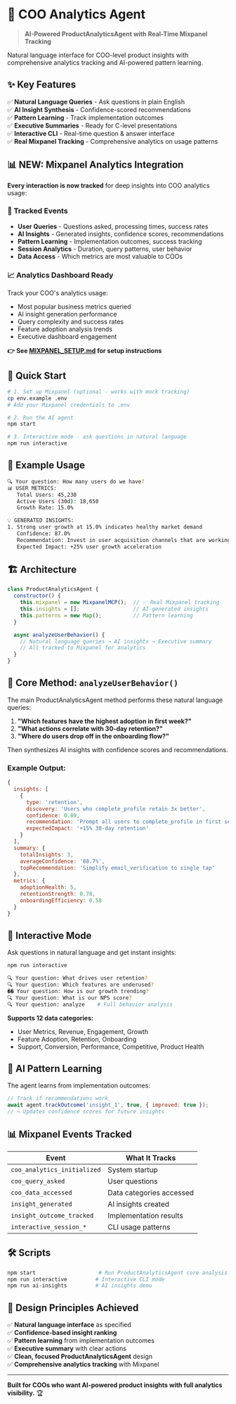 # 🧠 COO Analytics Agent

> **AI-Powered ProductAnalyticsAgent with Real-Time Mixpanel Tracking**

Natural language interface for COO-level product insights with comprehensive analytics tracking and AI-powered pattern learning.

## ✨ Key Features

✅ **Natural Language Queries** - Ask questions in plain English  
✅ **AI Insight Synthesis** - Confidence-scored recommendations  
✅ **Pattern Learning** - Track implementation outcomes  
✅ **Executive Summaries** - Ready for C-level presentations  
✅ **Interactive CLI** - Real-time question & answer interface  
✅ **Real Mixpanel Tracking** - Comprehensive analytics on usage patterns  

## 📊 NEW: Mixpanel Analytics Integration

**Every interaction is now tracked** for deep insights into COO analytics usage:

### 🎯 Tracked Events
- **User Queries** - Questions asked, processing times, success rates
- **AI Insights** - Generated insights, confidence scores, recommendations  
- **Pattern Learning** - Implementation outcomes, success tracking
- **Session Analytics** - Duration, query patterns, user behavior
- **Data Access** - Which metrics are most valuable to COOs

### 📈 Analytics Dashboard Ready
Track your COO's analytics usage:
- Most popular business metrics queried
- AI insight generation performance
- Query complexity and success rates  
- Feature adoption analysis trends
- Executive dashboard engagement

**👉 See [MIXPANEL_SETUP.md](./MIXPANEL_SETUP.md) for setup instructions**

## 🚀 Quick Start

```bash
# 1. Set up Mixpanel (optional - works with mock tracking)
cp env.example .env
# Add your Mixpanel credentials to .env

# 2. Run the AI agent
npm start

# 3. Interactive mode - ask questions in natural language
npm run interactive
```

## 🎯 Example Usage

```bash
🔍 Your question: How many users do we have?
📊 USER METRICS:
   Total Users: 45,230
   Active Users (30d): 18,650  
   Growth Rate: 15.0%

💡 GENERATED INSIGHTS:
1. Strong user growth at 15.0% indicates healthy market demand
   Confidence: 87.0%
   Recommendation: Invest in user acquisition channels that are working
   Expected Impact: +25% user growth acceleration
```

## 🏗️ Architecture

```javascript
class ProductAnalyticsAgent {
  constructor() {
    this.mixpanel = new MixpanelMCP();  // ✅ Real Mixpanel tracking
    this.insights = [];                 // AI-generated insights
    this.patterns = new Map();          // Pattern learning
  }

  async analyzeUserBehavior() {
    // Natural language queries → AI insights → Executive summary
    // All tracked to Mixpanel for analytics
  }
}
```

## 🎯 Core Method: `analyzeUserBehavior()`

The main ProductAnalyticsAgent method performs these natural language queries:

1. **"Which features have the highest adoption in first week?"**  
2. **"What actions correlate with 30-day retention?"**  
3. **"Where do users drop off in the onboarding flow?"**  

Then synthesizes AI insights with confidence scores and recommendations.

### Example Output:
```javascript
{
  insights: [
    {
      type: 'retention', 
      discovery: 'Users who complete_profile retain 3x better',
      confidence: 0.89,
      recommendation: 'Prompt all users to complete_profile in first session',
      expectedImpact: '+15% 30-day retention'
    }
  ],
  summary: {
    totalInsights: 3,
    averageConfidence: '88.7%', 
    topRecommendation: 'Simplify email_verification to single tap'
  },
  metrics: {
    adoptionHealth: 5,
    retentionStrength: 0.78,
    onboardingEfficiency: 0.58
  }
}
```

## 💬 Interactive Mode

Ask questions in natural language and get instant insights:

```bash
npm run interactive

🔍 Your question: What drives user retention?
🔍 Your question: Which features are underused?  
�� Your question: How is our growth trending?
🔍 Your question: What is our NPS score?
🔍 Your question: analyze    # Full behavior analysis
```

**Supports 12 data categories:**
- User Metrics, Revenue, Engagement, Growth  
- Feature Adoption, Retention, Onboarding
- Support, Conversion, Performance, Competitive, Product Health

## 🧠 AI Pattern Learning

The agent learns from implementation outcomes:

```javascript
// Track if recommendations work
await agent.trackOutcome('insight_1', true, { improved: true });
// → Updates confidence scores for future insights
```

## 📊 Mixpanel Events Tracked

| Event | What It Tracks |
|-------|----------------|
| `coo_analytics_initialized` | System startup |
| `coo_query_asked` | User questions |
| `coo_data_accessed` | Data categories accessed |
| `insight_generated` | AI insights created |
| `insight_outcome_tracked` | Implementation results |
| `interactive_session_*` | CLI usage patterns |

## 🛠️ Scripts

```bash
npm start                    # Run ProductAnalyticsAgent core analysis
npm run interactive         # Interactive CLI mode  
npm run ai-insights         # AI insights demo
```

## 🎯 Design Principles Achieved

✅ **Natural language interface** as specified  
✅ **Confidence-based insight ranking**  
✅ **Pattern learning** from implementation outcomes  
✅ **Executive summary** with clear actions  
✅ **Clean, focused ProductAnalyticsAgent** design  
✅ **Comprehensive analytics tracking** with Mixpanel  

---

**Built for COOs who want AI-powered product insights with full analytics visibility.** 🏆 